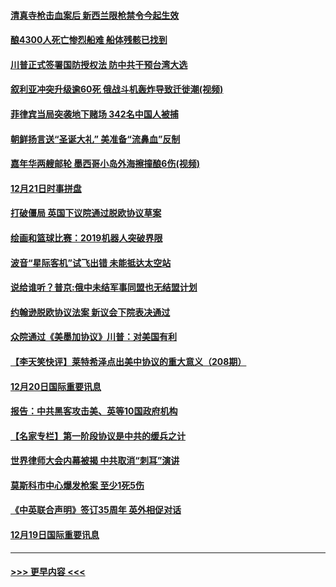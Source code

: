 #### [清真寺枪击血案后 新西兰限枪禁令今起生效](../pages/prog202/a102734655.md?t=12220211) 
#### [酿4300人死亡惨烈船难 船体残骸已找到](../pages/prog202/a102734585.md?t=12220211) 
#### [川普正式签署国防授权法 防中共干预台湾大选](../pages/prog202/a102734587.md?t=12220211) 
#### [叙利亚冲突升级逾60死 俄战斗机轰炸导致迁徙潮(视频)](../pages/prog202/a102734403.md?t=12220211) 
#### [菲律宾当局突袭地下赌场 342名中国人被捕](../pages/prog202/a102734392.md?t=12220211) 
#### [朝鲜扬言送“圣诞大礼” 美准备“流鼻血”反制](../pages/prog202/a102734387.md?t=12220211) 
#### [嘉年华两艘邮轮 墨西哥小岛外海擦撞酿6伤(视频)](../pages/prog202/a102734357.md?t=12220211) 
#### [12月21日时事拼盘](../pages/prog202/a102734213.md?t=12220211) 
#### [打破僵局 英国下议院通过脱欧协议草案](../pages/prog202/a102734197.md?t=12220211) 
#### [绘画和篮球比赛：2019机器人突破界限](../pages/prog202/a102734175.md?t=12220211) 
#### [波音“星际客机”试飞出错 未能抵达太空站](../pages/prog202/a102734149.md?t=12220211) 
#### [说给谁听？普京:俄中未结军事同盟也无结盟计划](../pages/prog202/a102734128.md?t=12220211) 
#### [约翰逊脱欧协议法案 新议会下院表决通过](../pages/prog202/a102734008.md?t=12220211) 
#### [众院通过《美墨加协议》川普：对美国有利](../pages/prog202/a102733996.md?t=12220211) 
#### [【李天笑快评】莱特希泽点出美中协议的重大意义（208期）](../pages/prog202/a102733955.md?t=12220211) 
#### [12月20日国际重要讯息](../pages/prog202/a102733811.md?t=12220211) 
#### [报告：中共黑客攻击美、英等10国政府机构](../pages/prog202/a102733695.md?t=12220211) 
#### [【名家专栏】第一阶段协议是中共的缓兵之计](../pages/prog202/a102733104.md?t=12220211) 
#### [世界律师大会内幕被揭 中共取消“刺耳”演讲](../pages/prog202/a102733621.md?t=12220211) 
#### [莫斯科市中心爆发枪案 至少1死5伤](../pages/prog202/a102733367.md?t=12220211) 
#### [《中英联合声明》签订35周年 英外相促对话](../pages/prog202/a102733192.md?t=12220211) 
#### [12月19日国际重要讯息](../pages/prog202/a102732934.md?t=12220211) 

----
#### [ >>> 更早内容 <<< ](../indexes/prog202-earlier.md)
